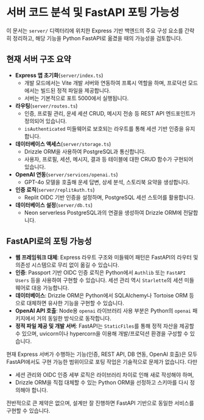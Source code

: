 # 서버 코드 분석 및 FastAPI 포팅 가능성

이 문서는 `server/` 디렉터리에 위치한 Express 기반 백엔드의 주요 구성 요소를 간략히 정리하고, 해당 기능을 Python FastAPI로 옮겼을 때의 가능성을 검토합니다.

## 현재 서버 구조 요약

- **Express 앱 초기화**(`server/index.ts`)
  - 개발 모드에서는 Vite 개발 서버와 연동하여 프록시 역할을 하며, 프로덕션 모드에서는 빌드된 정적 파일을 제공합니다.
  - 서버는 기본적으로 포트 5000에서 실행됩니다.
- **라우팅**(`server/routes.ts`)
  - 인증, 프로필 관리, 운세 세션 CRUD, 메시지 전송 등 REST API 엔드포인트가 정의되어 있습니다.
  - `isAuthenticated` 미들웨어로 보호되는 라우트를 통해 세션 기반 인증을 유지합니다.
- **데이터베이스 액세스**(`server/storage.ts`)
  - Drizzle ORM을 사용하여 PostgreSQL과 통신합니다.
  - 사용자, 프로필, 세션, 메시지, 결과 등 테이블에 대한 CRUD 함수가 구현되어 있습니다.
- **OpenAI 연동**(`server/services/openai.ts`)
  - GPT-4o 모델을 호출해 운세 답변, 상세 분석, 스토리북 요약을 생성합니다.
- **인증 로직**(`server/replitAuth.ts`)
  - Replit OIDC 기반 인증을 설정하며, PostgreSQL 세션 스토어를 활용합니다.
- **데이터베이스 설정**(`server/db.ts`)
  - Neon serverless PostgreSQL과의 연결을 생성하여 Drizzle ORM에 전달합니다.

## FastAPI로의 포팅 가능성

- **웹 프레임워크 대체**: Express 라우트 구조와 미들웨어 패턴은 FastAPI의 라우터 및 의존성 시스템으로 무리 없이 옮길 수 있습니다.
- **인증**: Passport 기반 OIDC 인증 로직은 Python에서 `Authlib` 또는 `FastAPI Users` 등을 사용하여 구현할 수 있습니다. 세션 관리 역시 `Starlette`의 세션 미들웨어로 대응 가능합니다.
- **데이터베이스**: Drizzle ORM은 Python에서 SQLAlchemy나 Tortoise ORM 등으로 대체하면 유사한 기능을 구현할 수 있습니다.
- **OpenAI API 호출**: Node용 `openai` 라이브러리 사용 부분은 Python의 `openai` 패키지에서 거의 동일한 방식으로 동작합니다.
- **정적 파일 제공 및 개발 서버**: FastAPI는 `StaticFiles`를 통해 정적 자산을 제공할 수 있으며, uvicorn이나 hypercorn을 이용해 개발/프로덕션 환경을 구성할 수 있습니다.

현재 Express 서버가 수행하는 기능(인증, REST API, DB 연동, OpenAI 호출)은 모두 FastAPI에서도 구현 가능한 범위이므로 포팅 작업은 기술적으로 문제가 없습니다. 다만

- 세션 관리와 OIDC 인증 세부 로직은 라이브러리 차이로 인해 새로 작성해야 하며,
- Drizzle ORM을 직접 대체할 수 있는 Python ORM을 선정하고 스키마를 다시 정의해야 합니다.

전반적으로 큰 제약은 없으며, 설계만 잘 진행하면 FastAPI 기반으로 동일한 서비스를 구현할 수 있습니다.

